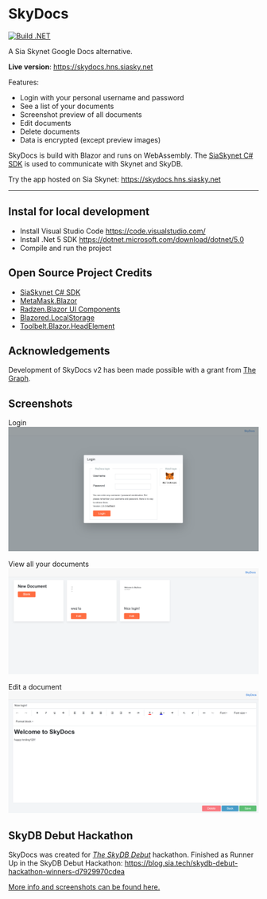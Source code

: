 # SkyDocs
[![Build .NET](https://github.com/michielpost/SkyDocs/actions/workflows/build.yml/badge.svg)](https://github.com/michielpost/SkyDocs/actions/workflows/build.yml)

A Sia Skynet Google Docs alternative.

**Live version**: https://skydocs.hns.siasky.net

Features:
- Login with your personal username and password
- See a list of your documents
- Screenshot preview of all documents
- Edit documents
- Delete documents
- Data is encrypted (except preview images)

SkyDocs is build with Blazor and runs on WebAssembly. The [SiaSkynet C# SDK](https://github.com/michielpost/SiaSkynet) is used to communicate with Skynet and SkyDB.

Try the app hosted on Sia Skynet: https://skydocs.hns.siasky.net

---
## Instal for local development
- Install Visual Studio Code https://code.visualstudio.com/
- Install .Net 5 SDK https://dotnet.microsoft.com/download/dotnet/5.0
- Compile and run the project

## Open Source Project Credits
- [SiaSkynet C# SDK](https://github.com/michielpost/SiaSkynet)
- [MetaMask.Blazor](https://github.com/michielpost/MetaMask.Blazor)
- [Radzen.Blazor UI Components](https://github.com/radzenhq/radzen-blazor)
- [Blazored.LocalStorage](https://github.com/blazored/LocalStorage)
- [Toolbelt.Blazor.HeadElement](https://github.com/jsakamoto/Toolbelt.Blazor.HeadElement)

## Acknowledgements
Development of SkyDocs v2 has been made possible with a grant from [The Graph](https://thegraph.com/blog/wave-one-funding).

## Screenshots
Login
![Login](screenshots/v2_01_login.PNG)

View all your documents
![View all your documents](screenshots/v2_02_documents.PNG)

Edit a document
![Edit a document](screenshots/v2_03_edit_document.png)

## SkyDB Debut Hackathon
SkyDocs was created for *[The SkyDB Debut](https://gitcoin.co/hackathon/skydb/)* hackathon. 
Finished as Runner Up in the SkyDB Debut Hackathon: https://blog.sia.tech/skydb-debut-hackathon-winners-d7929970cdea  

[More info and screenshots can be found here.](SkyDocsV1.md)